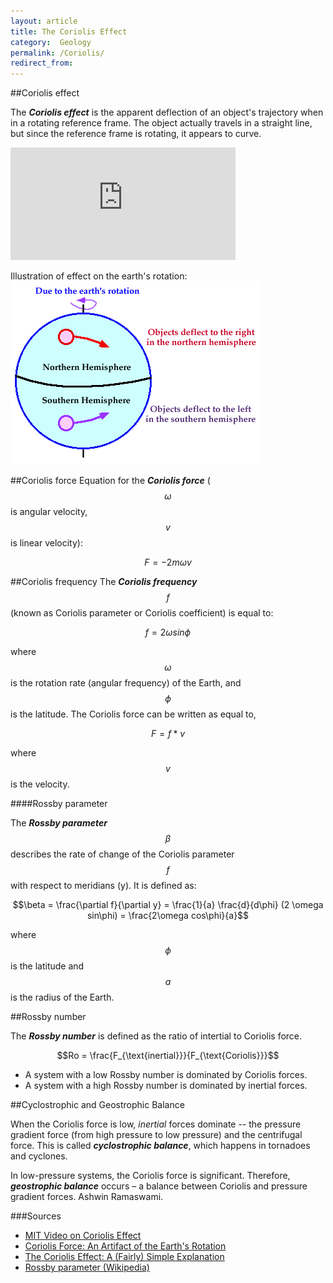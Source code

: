 ```yaml
---
layout: article
title: The Coriolis Effect
category:  Geology
permalink: /Coriolis/
redirect_from:
---
```


##Coriolis effect

The ***Coriolis effect*** is the apparent deflection of an object's trajectory when in a rotating reference frame. The object actually travels in a straight line, but since the reference frame is rotating, it appears to curve.

<iframe width="360" height="180" src="http://video.mit.edu/embed/4407/" frameborder="0"></iframe>

Illustration of effect on the earth's rotation:
<img src="/images/coriolisEarth.gif">

##Coriolis force
Equation for the ***Coriolis force*** ($$\omega$$ is angular velocity, $$v$$ is linear velocity):

$$F = -2m \omega v$$

##Coriolis frequency
The ***Coriolis frequency*** $$f$$ (known as Coriolis parameter or Coriolis coefficient) is equal to:

$$f = 2 \omega sin \phi$$

where $$\omega$$ is the rotation rate (angular frequency) of the Earth, and $$\phi$$ is the latitude. The Coriolis force can be written as equal to,

$$F = f * v$$

where $$v$$ is the velocity.

####Rossby parameter

The ***Rossby parameter*** $$\beta$$ describes the rate of change of the Coriolis parameter $$f$$ with respect to meridians (y). It is defined as:

$$\beta = \frac{\partial f}{\partial y} = \frac{1}{a} \frac{d}{d\phi}  (2 \omega sin\phi) = \frac{2\omega cos\phi}{a}$$

where $$\phi$$ is the latitude and $$a$$ is the radius of the Earth.

##Rossby number

The ***Rossby number*** is defined as the ratio of intertial to Coriolis force.

$$Ro = \frac{F_{\text{inertial}}}{F_{\text{Coriolis}}}$$

* A system with a low Rossby number is dominated by Coriolis forces.
* A system with a high Rossby number is dominated by inertial forces.

##Cyclostrophic and Geostrophic Balance

When the Coriolis force is low, *inertial* forces dominate -- the pressure gradient force (from high pressure to low pressure) and the centrifugal force. This is called ***cyclostrophic balance***, which happens in tornadoes and cyclones.

In low-pressure systems, the Coriolis force is significant. Therefore, ***geostrophic balance*** occurs – a balance between Coriolis and pressure gradient forces.
	Ashwin Ramaswami.

###Sources
* [MIT Video on Coriolis Effect](http://video.mit.edu/watch/the-coriolis-effect-4407/)
* [Coriolis Force: An Artifact of the Earth's Rotation](http://ww2010.atmos.uiuc.edu/(Gh)/guides/mtr/fw/crls.rxml)
* [The Coriolis Effect: A (Fairly) Simple Explanation](https://stratus.ssec.wisc.edu/courses/gg101/coriolis/coriolis.html)
* [Rossby parameter (Wikipedia)](https://en.wikipedia.org/wiki/Rossby_parameter)

<!--
### Tossups
15. This force names the cross-terms composed of the product of two different generalized coordinates in the Euler-Lagrange equations. This force stabilizes the fourth and fifth Lagrange points. It opposes pressure in geostrophic flow. Because this force always acts perpendicular to the velocity of the bob at the end of (*) Foucault's pendulum, it does no work on the bob. The magnitude of this force is given as two times the cross product of an angular velocity and a linear velocity. The namesake coefficient of this force is proportional to the sine of the latitude and the rotation rate of Earth. It explains why a ball thrown from a carousel appears to deflect, depending on the hemisphere. For 10 points, name this fictitious force seen in rotating reference frames. ANSWER: Coriolis force [or the Coriolis effect] <Silverman>
-->